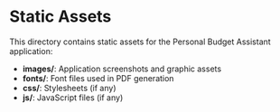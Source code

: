 # Static Assets

This directory contains static assets for the Personal Budget Assistant application:

- **images/**: Application screenshots and graphic assets
- **fonts/**: Font files used in PDF generation
- **css/**: Stylesheets (if any)
- **js/**: JavaScript files (if any)
